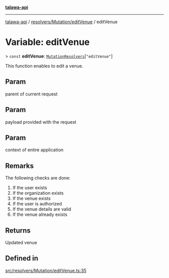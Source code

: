 [**talawa-api**](../../../../README.md)

***

[talawa-api](../../../../modules.md) / [resolvers/Mutation/editVenue](../README.md) / editVenue

# Variable: editVenue

\> `const` **editVenue**: [`MutationResolvers`](../../../../types/generatedGraphQLTypes/type-aliases/MutationResolvers.md)\[`"editVenue"`\]

This function enables to edit a venue.

## Param

parent of current request

## Param

payload provided with the request

## Param

context of entire application

## Remarks

The following checks are done:
1. If the user exists
2. If the organization exists
3. If the venue exists
4. If the user is authorized
5. If the venue details are valid
5. If the venue already exists

## Returns

Updated venue

## Defined in

[src/resolvers/Mutation/editVenue.ts:35](https://github.com/PalisadoesFoundation/talawa-api/blob/5c5b29a0ea487bda8306089fe128f43f3be29f94/src/resolvers/Mutation/editVenue.ts#L35)
